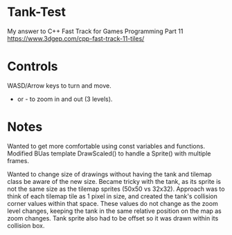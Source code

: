 # Tank-Test
My answer to C++ Fast Track for Games Programming Part 11
https://www.3dgep.com/cpp-fast-track-11-tiles/

# Controls
WASD/Arrow keys to turn and move.
+ or - to zoom in and out (3 levels).

# Notes
Wanted to get more comfortable using const variables and functions.
Modified BUas template DrawScaled() to handle a Sprite() with multiple frames.

Wanted to change size of drawings without having the tank and tilemap class be aware of the new size.
Became tricky with the tank, as its sprite is not the same size as the tilemap sprites (50x50 vs 32x32).
Approach was to think of each tilemap tile as 1 pixel in size, and created the tank's collision corner values within that space.
These values do not change as the zoom level changes, keeping the tank in the same relative position on the map as zoom changes.
Tank sprite also had to be offset so it was drawn within its collision box.
